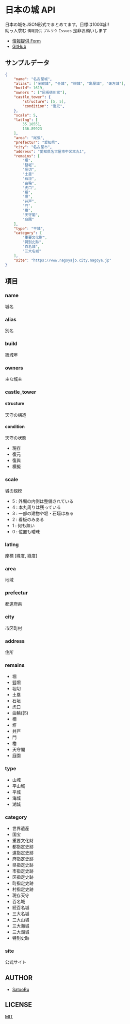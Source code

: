 # 日本の城 API
日本の城をJSON形式でまとめてます。目標は1000城!!  
助っ人求む `情報提供` `プルリク` `Issues` 是非お願いします  

- [情報提供 Form](https://forms.gle/rXdaRjGiUroPJVLx9)
- [GitHub](https://github.com/SatooRu65536/jp-castle-api)


## サンプルデータ
```json
{
    "name": "名古屋城",
    "alias": ["金鯱城", "金城", "柳城", "亀屋城", "蓬左城"],
    "build": 1619,
    "owners ": ["尾張徳川家"],
    "castle_tower": {
        "structure": [5, 5],
        "condition": "復元",
    },
    "scale": 5,
    "latlng": [
        35.18551,
        136.89923
    ],
    "area": "尾張",
    "prefectur": "愛知県",
    "city": "名古屋市",
    "address": "愛知県名古屋市中区本丸1",
    "remains": [
        "堀",
        "竪堀",
        "堀切",
        "土塁"
        "石垣",
        "曲輪",
        "虎口",
        "柵",
        "塀",
        "井戸",
        "門",
        "櫓",
        "天守閣",
        "庭園"
    ],
    "type": "平城",
    "category": [
        "重要文化財",
        "特別史跡",
        "百名城",
        "三大名城"
    ],
    "site": "https://www.nagoyajo.city.nagoya.jp"
}
```

## 項目
### name
城名

### alias
別名

### build
築城年

### owners
主な城主

### castle_tower
#### structure
天守の構造

#### condition
天守の状態
- 現存
- 復元
- 復興
- 模擬

### scale
城の規模
- 5 : 外堀の内側は整備されている
- 4 : 本丸周りは残っている
- 3 : 一部の建物や堀・石垣はある
- 2 : 看板のみある
- 1 : 何も無い
- 0 : 位置も曖昧

### latlng
座標 [緯度, 経度]

### area
地域

### prefectur
都道府県

### city
市区町村

### address
住所

### remains
- 堀
- 竪堀
- 堀切
- 土塁
- 石垣
- 虎口
- 曲輪(郭)
- 柵
- 塀
- 井戸
- 門
- 櫓
- 天守閣
- 庭園

### type
- 山城
- 平山城
- 平城
- 海城
- 湖城

### category
- 世界遺産
- 国宝
- 重要文化財
- 都指定史跡
- 道指定史跡
- 府指定史跡
- 県指定史跡
- 市指定史跡
- 区指定史跡
- 町指定史跡
- 村指定史跡
- 現存天守
- 百名城
- 続百名城
- 三大名城
- 三大山城
- 三大海城
- 三大湖城
- 特別史跡

### site
公式サイト

## AUTHOR
- [SatooRu](https://satooru.me)

## LICENSE
[MIT](./LICENSE)
